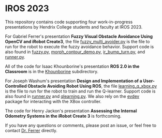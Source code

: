 # IROS 2023

This repository contains code supporting four work-in-progress presentations by Hendrix College students and faculty at IROS 2023.

For Gabriel Ferrer's presentation **Fuzzy Visual Obstacle Avoidance Using OpenCV and iRobot Create3**, the file [fuzzy_multi_avoider.py](https://github.com/gjf2a/iros2023/blob/main/fuzzy_multi_avoider.py) is the file to run for the robot to execute the fuzzy avoidance behavior. Support code is also found in [fuzzy.py](https://github.com/gjf2a/iros2023/blob/main/fuzzy.py), [morph_contour_demo.py](https://github.com/gjf2a/iros2023/blob/main/morph_contour_demo.py), [ir_bump_turn.py](https://github.com/gjf2a/ros2_create3_examples/blob/main/ir_bump_turn.py), and [runner.py](https://github.com/gjf2a/iros2023/blob/main/runner.py).

All of the code for Isaac Khounborine's presentation **ROS 2.0 in the Classroom** is in the [Khounborine](https://github.com/gjf2a/iros2023/tree/main/Khounborine) subdirectory.

For Joseph Washum's presentation **Design and Implementation of a User-Controlled Obstacle Avoiding Robot Using ROS**, the file [learning_q_xbox.py](https://github.com/gjf2a/iros2023/blob/main/learning_q_xbox.py) is the file to run for the robot to train and run the Q-learner. Support code is also found in [runner.py](https://github.com/gjf2a/iros2023/blob/main/runner.py) and [qlearning.py](https://github.com/gjf2a/iros2023/blob/main/qlearning.py). We also rely on the [evdev](https://pypi.org/project/evdev/) package for interacting with the XBox controller.

The code for Henry Jackon's presentation **Assessing the Internal Odometry Systems in the iRobot Create 3** is forthcoming.

If you have any questions or comments, please post an issue, or feel free to contact [Dr. Ferrer](https://gjf2a.github.io/) directly.
